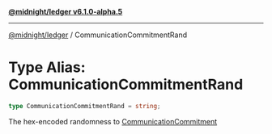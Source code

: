 [**@midnight/ledger v6.1.0-alpha.5**](../README.md)

***

[@midnight/ledger](../globals.md) / CommunicationCommitmentRand

# Type Alias: CommunicationCommitmentRand

```ts
type CommunicationCommitmentRand = string;
```

The hex-encoded randomness to [CommunicationCommitment](CommunicationCommitment.md)
